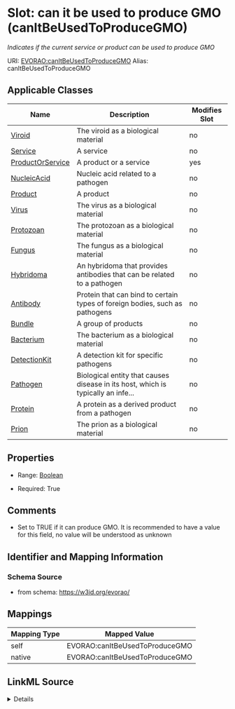 

# Slot: can it be used to produce GMO (canItBeUsedToProduceGMO) 


_Indicates if the current service or product can be used to produce GMO_





URI: [EVORAO:canItBeUsedToProduceGMO](https://w3id.org/evorao/canItBeUsedToProduceGMO)
Alias: canItBeUsedToProduceGMO

<!-- no inheritance hierarchy -->





## Applicable Classes

| Name | Description | Modifies Slot |
| --- | --- | --- |
| [Viroid](Viroid.md) | The viroid as a biological material |  no  |
| [Service](Service.md) | A service |  no  |
| [ProductOrService](ProductOrService.md) | A product or a service |  yes  |
| [NucleicAcid](NucleicAcid.md) | Nucleic acid related to a pathogen |  no  |
| [Product](Product.md) | A product |  no  |
| [Virus](Virus.md) | The virus as a biological material |  no  |
| [Protozoan](Protozoan.md) | The protozoan as a biological material |  no  |
| [Fungus](Fungus.md) | The fungus as a biological material |  no  |
| [Hybridoma](Hybridoma.md) | An hybridoma that provides antibodies that can be related to a pathogen |  no  |
| [Antibody](Antibody.md) | Protein that can bind to certain types of foreign bodies, such as pathogens |  no  |
| [Bundle](Bundle.md) | A group of products |  no  |
| [Bacterium](Bacterium.md) | The bacterium as a biological material |  no  |
| [DetectionKit](DetectionKit.md) | A detection kit for specific pathogens |  no  |
| [Pathogen](Pathogen.md) | Biological entity that causes disease in its host, which is typically an infe... |  no  |
| [Protein](Protein.md) | A protein as a derived product from a pathogen |  no  |
| [Prion](Prion.md) | The prion as a biological material |  no  |







## Properties

* Range: [Boolean](Boolean.md)

* Required: True





## Comments

* Set to TRUE if it can produce GMO. It is recommended to have a value for this field, no value will be understood as unknown

## Identifier and Mapping Information







### Schema Source


* from schema: https://w3id.org/evorao/




## Mappings

| Mapping Type | Mapped Value |
| ---  | ---  |
| self | EVORAO:canItBeUsedToProduceGMO |
| native | EVORAO:canItBeUsedToProduceGMO |




## LinkML Source

<details>
```yaml
name: canItBeUsedToProduceGMO
description: Indicates if the current service or product can be used to produce GMO
title: can it be used to produce GMO
comments:
- Set to TRUE if it can produce GMO. It is recommended to have a value for this field,
  no value will be understood as unknown
from_schema: https://w3id.org/evorao/
rank: 1000
alias: canItBeUsedToProduceGMO
domain_of:
- ProductOrService
range: boolean
required: true
recommended: true
multivalued: false

```
</details>